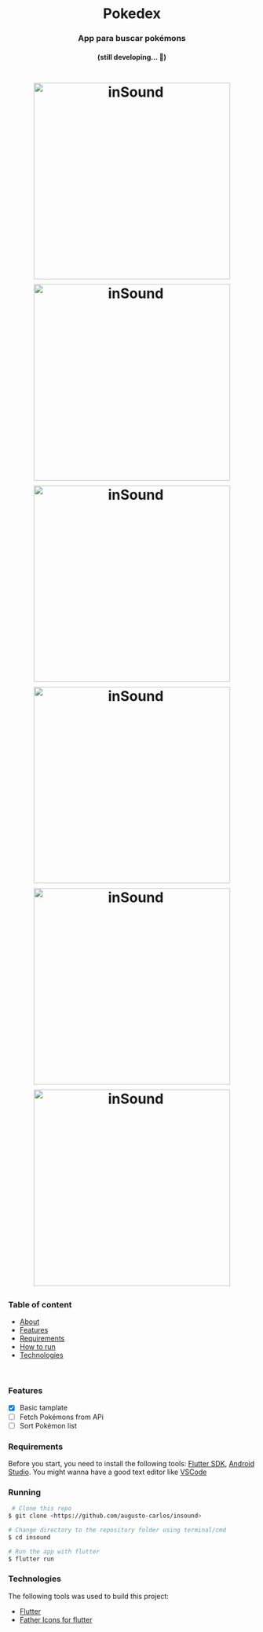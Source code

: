 <h1 align="center">Pokedex</h1>

<h3 align="center" id="about">App para buscar pokémons</h3>

<h4 align="center"> 
	(still developing...  🚧)
</h4>

<h1 align="center">
  <img alt="inSound" title="#inSound" src="./screenshots/img1.png" width=400 style="margin:5px"/>
  <img alt="inSound" title="#inSound" src="./screenshots/img2.png" width=400 style="margin:5px"/>
  <img alt="inSound" title="#inSound" src="./screenshots/img3.png" width=400 style="margin:5px"/>
  <img alt="inSound" title="#inSound" src="./screenshots/img4.png" width=400 style="margin:5px"/>
  <img alt="inSound" title="#inSound" src="./screenshots/img5.png" width=400 style="margin:5px"/>
  <img alt="inSound" title="#inSound" src="./screenshots/img6.png" width=400 style="margin:5px"/>
</h1>

### Table of content

<!--ts-->

- [About](#about)
- [Features](#features)
- [Requirements](#requirements)
- [How to run](#running)
- [Technologies](#technologies)
<!--te-->

<br>

### Features

- [x] Basic tamplate
- [ ] Fetch Pokémons from APi
- [ ] Sort Pokémon list

### Requirements

Before you start, you need to install the following tools:
[Flutter SDK](https://github.com/flutter/flutter), [Android Studio](https://developer.android.com/studio/index.html#downloads). You might wanna have a good text editor like [VSCode](https://code.visualstudio.com/)

### Running

```bash
 # Clone this repo
$ git clone <https://github.com/augusto-carlos/insound>

# Change directory to the repository folder using terminal/cmd
$ cd insound

# Run the app with flutter
$ flutter run
```

### Technologies

The following tools was used to build this project:

- [Flutter](https://flutter.dev/)
- [Father Icons for flutter](https://pub.dev/packages?q=father_icon)
